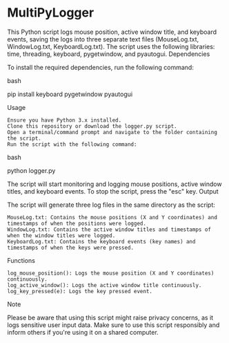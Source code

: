 # MultiPyLogger

This Python script logs mouse position, active window title, and keyboard events, saving the logs into three separate text files (MouseLog.txt, WindowLog.txt, KeyboardLog.txt). The script uses the following libraries: time, threading, keyboard, pygetwindow, and pyautogui.
Dependencies

To install the required dependencies, run the following command:

bash

pip install keyboard pygetwindow pyautogui

Usage

    Ensure you have Python 3.x installed.
    Clone this repository or download the logger.py script.
    Open a terminal/command prompt and navigate to the folder containing the script.
    Run the script with the following command:

bash

python logger.py

The script will start monitoring and logging mouse positions, active window titles, and keyboard events. To stop the script, press the "esc" key.
Output

The script will generate three log files in the same directory as the script:

    MouseLog.txt: Contains the mouse positions (X and Y coordinates) and timestamps of when the positions were logged.
    WindowLog.txt: Contains the active window titles and timestamps of when the window titles were logged.
    KeyboardLog.txt: Contains the keyboard events (key names) and timestamps of when the keys were pressed.

Functions

    log_mouse_position(): Logs the mouse position (X and Y coordinates) continuously.
    log_active_window(): Logs the active window title continuously.
    log_key_pressed(e): Logs the key pressed event.

Note

Please be aware that using this script might raise privacy concerns, as it logs sensitive user input data. Make sure to use this script responsibly and inform others if you're using it on a shared computer.
